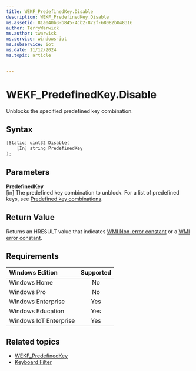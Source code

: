 ```yaml
---
title: WEKF_PredefinedKey.Disable
description: WEKF_PredefinedKey.Disable
ms.assetid: 81a040b3-b845-4cb2-872f-68082b048316
author: TerryWarwick
ms.author: twarwick
ms.service: windows-iot
ms.subservice: iot
ms.date: 11/12/2024
ms.topic: article


---
```

# WEKF_PredefinedKey.Disable

<!-- [!INCLUDE [Supported Editions - Enterprise Plus](../../../includes/incl-supported-OS-Enterprise-Plus.md)] -->

Unblocks the specified predefined key combination.

## Syntax

```powershell
[Static] uint32 Disable(
    [In] string PredefinedKey
);
```

## Parameters

**PredefinedKey**</br>\[in\] The predefined key combination to unblock. For a list of predefined keys, see [Predefined key combinations](predefined-key-combinations.md).

## Return Value

Returns an HRESULT value that indicates [WMI Non-error constant](/windows/win32/wmisdk/wmi-non-error-constants) or a [WMI error constant](/windows/win32/wmisdk/wmi-error-constants).

## Requirements

| Windows Edition        | Supported |
|:-----------------------|:---------:|
| Windows Home           | No        |
| Windows Pro            | No        |
| Windows Enterprise     | Yes       |
| Windows Education      | Yes       |
| Windows IoT Enterprise | Yes       |

## Related topics

- [WEKF_PredefinedKey](wekf-predefinedkey.md)
- [Keyboard Filter](index.md)
